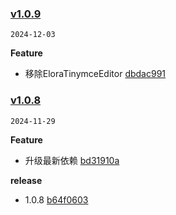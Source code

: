 ### [v1.0.9](https://github.com/Elora-Cloud/elora-unplugin-vue-components/compare/v1.0.8...v1.0.9)

`2024-12-03`

**Feature**

- 移除EloraTinymceEditor [dbdac991](https://github.com/Elora-Cloud/elora-unplugin-vue-components/commit/dbdac99177541f7eb4b46a6820b805f5ddad2cf0)
### [v1.0.8](https://github.com/Elora-Cloud/elora-unplugin-vue-components/compare/v1.0.7...v1.0.8)

`2024-11-29`

**Feature**

- 升级最新依赖 [bd31910a](https://github.com/Elora-Cloud/elora-unplugin-vue-components/commit/bd31910aecbed6a45293bfde03667773ec946105)

**release**

- 1.0.8 [b64f0603](https://github.com/Elora-Cloud/elora-unplugin-vue-components/commit/b64f06037c18ad433c4d47c50dc3bd24d7d259b9)
